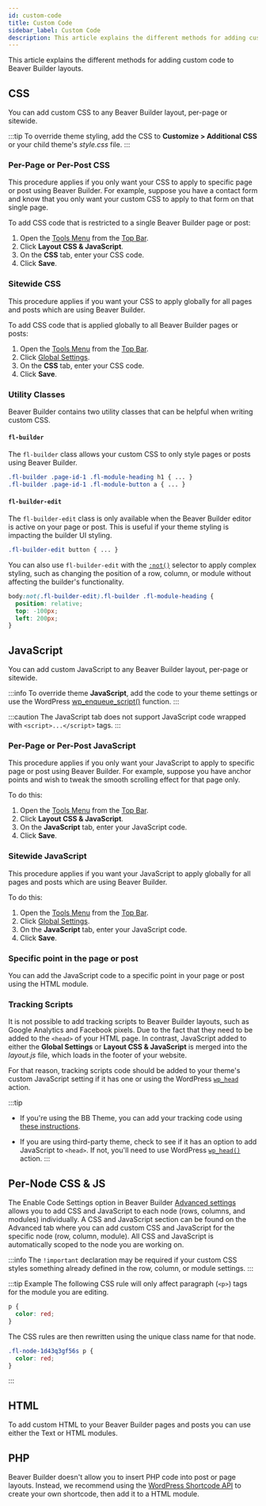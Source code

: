 ```yaml
---
id: custom-code
title: Custom Code
sidebar_label: Custom Code
description: This article explains the different methods for adding custom code to Beaver Builder layouts.
---
```


This article explains the different methods for adding custom code to Beaver Builder layouts.

## CSS

You can add custom CSS to any Beaver Builder layout, per-page or sitewide.

:::tip
To override theme styling, add the CSS to **Customize > Additional CSS** or your child theme's *style.css* file.
:::

### Per-Page or Per-Post CSS

This procedure applies if you only want your CSS to apply to specific page or post using Beaver Builder. For example, suppose you have a contact form and know that you only want your custom CSS to apply to that form on that single page.

To add CSS code that is restricted to a single Beaver Builder page or post:

1. Open the [Tools Menu](/beaver-builder/getting-started/bb-editor-basics/tools-menu.md) from the [Top Bar](beaver-builder/getting-started/bb-editor-basics/user-interface.md#1-7-top-bar).
2. Click **Layout CSS & JavaScript**.
3. On the **CSS** tab, enter your CSS code.
4. Click **Save**.

### Sitewide CSS

This procedure applies if you want your CSS to apply globally for all pages and posts which are using Beaver Builder.

To add CSS code that is applied globally to all Beaver Builder pages or posts:

1. Open the [Tools Menu](/beaver-builder/getting-started/bb-editor-basics/tools-menu.md) from the [Top Bar](beaver-builder/getting-started/bb-editor-basics/user-interface.md#1-7-top-bar).
2. Click [Global Settings](/beaver-builder/getting-started/bb-editor-basics/global-settings.md#css--javascript).
3. On the **CSS** tab, enter your CSS code.
4. Click **Save**.

### Utility Classes

Beaver Builder contains two utility classes that can be helpful when writing custom CSS.

#### `fl-builder`

The `fl-builder` class allows your custom CSS to only style pages or posts using Beaver Builder.

```css
.fl-builder .page-id-1 .fl-module-heading h1 { ... }
.fl-builder .page-id-1 .fl-module-button a { ... }
```

#### `fl-builder-edit`

The `fl-builder-edit` class is only available when the Beaver Builder editor is active on your page or post. This is useful if your theme styling is impacting the builder UI styling.

```css
.fl-builder-edit button { ... }
```

You can also use `fl-builder-edit` with the [`:not()`](https://www.w3schools.com/cssref/sel_not.asp) selector to apply complex styling, such as changing the position of a row, column, or module without affecting the builder's functionality.

```css
body:not(.fl-builder-edit).fl-builder .fl-module-heading {
  position: relative;
  top: -100px;
  left: 200px;
}
```

## JavaScript

You can add custom JavaScript to any Beaver Builder layout, per-page or sitewide.

:::info
To override theme **JavaScript**, add the code to your theme settings or use the WordPress [wp_enqueue_script()](https://developer.wordpress.org/reference/functions/wp_enqueue_script/) function.
:::

:::caution
The JavaScript tab does not support JavaScript code wrapped with `<script>...</script>` tags.
:::

### Per-Page or Per-Post JavaScript

This procedure applies if you only want your JavaScript to apply to specific page or post using Beaver Builder. For example, suppose you have anchor points and wish to tweak the smooth scrolling effect for that page only.

To do this:

1. Open the [Tools Menu](/beaver-builder/getting-started/bb-editor-basics/tools-menu.md) from the [Top Bar](beaver-builder/getting-started/bb-editor-basics/user-interface.md#1-7-top-bar).
2. Click **Layout CSS & JavaScript**.
3. On the **JavaScript** tab, enter your JavaScript code.
4. Click **Save**.

### Sitewide JavaScript

This procedure applies if you want your JavaScript to apply globally for all pages and posts which are using Beaver Builder.

To do this:

1. Open the [Tools Menu](/beaver-builder/getting-started/bb-editor-basics/tools-menu.md) from the [Top Bar](beaver-builder/getting-started/bb-editor-basics/user-interface.md#1-7-top-bar).
2. Click [Global Settings](/beaver-builder/getting-started/bb-editor-basics/global-settings.md#css--javascript).
3. On the **JavaScript** tab, enter your JavaScript code.
4. Click **Save**.

### Specific point in the page or post

You can add the JavaScript code to a specific point in your page or post using the HTML module.

### Tracking Scripts

It is not possible to add tracking scripts to Beaver Builder layouts, such as Google Analytics and Facebook pixels. Due to the fact that they need to be added to the `<head>` of your HTML page. In contrast, JavaScript added to either the **Global Settings** or **Layout CSS & JavaScript** is merged into the *layout.js* file, which loads in the footer of your website.

For that reason, tracking scripts code should be added to your theme's custom JavaScript setting if it has one or using the WordPress [`wp_head`](https://developer.wordpress.org/reference/hooks/wp_head/) action.

:::tip
* If you're using the BB Theme, you can add your tracking code using [these instructions](/bb-theme/code/insert-google-analytics-code.md).

* If you are using third-party theme, check to see if it has an option to add JavaScript to `<head>`. If not, you'll need to use WordPress [`wp_head()`](https://developer.wordpress.org/reference/functions/wp_head/) action.
:::

## Per-Node CSS & JS

The Enable Code Settings option in Beaver Builder [Advanced settings](/beaver-builder/management-migration/advanced-settings.md) allows you to add CSS and JavaScript to each node (rows, columns, and modules) individually. A CSS and JavaScript section can be found on the Advanced tab where you can add custom CSS and JavaScript for the specific node (row, column, module). All CSS and JavaScript is automatically scoped to the node you are working on.

:::info
The `!important` declaration may be required if your custom CSS styles something already defined in the row, column, or module settings.
:::

:::tip Example
The following CSS rule will only affect paragraph (`<p>`) tags for the module you are editing.

```css
p {
  color: red;
}
```

The CSS rules are then rewritten using the unique class name for that node.

```css
.fl-node-1d43q3gf56s p {
  color: red;
}
```
:::

## HTML

To add custom HTML to your Beaver Builder pages and posts you can use either the Text or HTML modules.

## PHP

Beaver Builder doesn't allow you to insert PHP code into post or page layouts. Instead, we recommend using the [WordPress Shortcode API](https://developer.wordpress.org/apis/handbook/shortcode/) to create your own shortcode, then add it to a HTML module.

